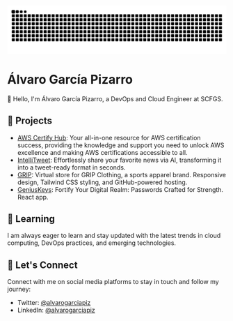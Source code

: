 <picture>
  <source
    media="(prefers-color-scheme: dark)"
    srcset="https://github.com/alvarogarciapiz/alvarogarciapiz/blob/output/github-contribution-grid-snake-dark.svg"
  />
  <source
    media="(prefers-color-scheme: light)"
    srcset="https://github.com/alvarogarciapiz/alvarogarciapiz/blob/output/github-contribution-grid-snake.svg"
  />
  <img
    alt="github contribution grid snake animation"
    src="https://github.com/alvarogarciapiz/alvarogarciapiz/blob/output/github-contribution-grid-snake.svg"
  />
</picture>


# Álvaro García Pizarro

👋 Hello, I'm Álvaro García Pizarro, a DevOps and Cloud Engineer at SCFGS.


## 🚀 Projects

- [AWS Certify Hub](https://github.com/alvarogarciapiz/AWS-Certify-Hub): Your all-in-one resource for AWS certification success, providing the knowledge and support you need to unlock AWS excellence and making AWS certifications accessible to all.
- [IntelliTweet](https://github.com/alvarogarciapiz/IntelliTweet): Effortlessly share your favorite news via Al, transforming it into a tweet-ready format in seconds.
- [GRIP](https://github.com/alvarogarciapiz/GRIPweb): Virtual store for GRIP Clothing, a sports apparel brand. Responsive design, Tailwind CSS styling, and GitHub-powered hosting.
- [GeniusKeys](https://github.com/alvarogarciapiz/GeniusKeys): Fortify Your Digital Realm: Passwords Crafted for Strength. React app.


## 🌱 Learning

I am always eager to learn and stay updated with the latest trends in cloud computing, DevOps practices, and emerging technologies.

## 🤝 Let's Connect

Connect with me on social media platforms to stay in touch and follow my journey:

- Twitter: [@alvarogarciapiz](https://twitter.com/alvarogarciapiz)
- LinkedIn: [@alvarogarciapiz](https://www.linkedin.com/in/alvarogarciapiz/)
